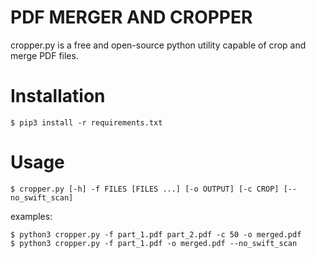 # PDF MERGER AND CROPPER

cropper.py is a free and open-source python utility capable of crop and merge PDF files.

# Installation

```
$ pip3 install -r requirements.txt
```

# Usage

```
$ cropper.py [-h] -f FILES [FILES ...] [-o OUTPUT] [-c CROP] [--no_swift_scan]
```

examples:

```
$ python3 cropper.py -f part_1.pdf part_2.pdf -c 50 -o merged.pdf
$ python3 cropper.py -f part_1.pdf -o merged.pdf --no_swift_scan
```
